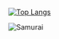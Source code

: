 [![Top Langs](https://github-readme-stats.vercel.app/api/top-langs/?username=thEchroniCamateuR)](https://github.com/thEchroniCamateuR/github-readme-stats)


![Samurai](https://tenor.com/view/cut-with-katana-katana-hit-attack-jin-benevolence-gif-26908871) 
